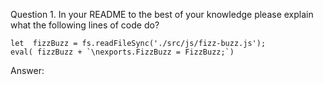 Question 1. In your README to the best of your knowledge please explain what the following lines of code do?

```
let  fizzBuzz = fs.readFileSync('./src/js/fizz-buzz.js');
eval( fizzBuzz + `\nexports.FizzBuzz = FizzBuzz;`)
``` 
Answer: 